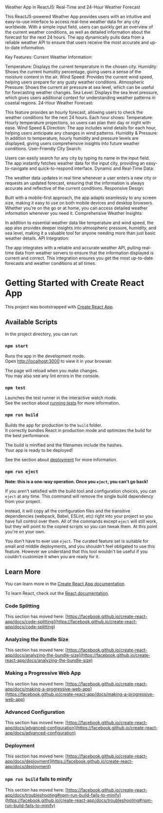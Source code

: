 

Weather App in ReactJS: Real-Time and 24-Hour Weather Forecast

  This ReactJS-powered Weather App provides users with an intuitive and easy-to-use interface to access real-time weather data for any city worldwide. With a simple input field, users can quickly get an overview of the current weather conditions, as well as detailed information about the forecast for the next 24 hours. The app dynamically pulls data from a reliable weather API to ensure that users receive the most accurate and up-to-date information.


  Key Features:
  Current Weather Information:
  
  Temperature: Displays the current temperature in the chosen city.
  Humidity: Shows the current humidity percentage, giving users a sense of the moisture content in the air.
  Wind Speed: Provides the current wind speed, helping users prepare for any gusty weather conditions.
  Atmospheric Pressure: Shows the current air pressure at sea level, which can be useful for forecasting weather changes.
  Sea Level: Displays the sea level pressure, which gives users additional context for understanding weather patterns in coastal regions.
  24-Hour Weather Forecast:
  
  This feature provides an hourly forecast, allowing users to check the weather conditions for the next 24 hours. Each hour shows:
  Temperature: Hourly temperature projections, so users can plan their day or night with ease.
  Wind Speed & Direction: The app includes wind details for each hour, helping users anticipate any changes in wind patterns.
  Humidity & Pressure: In addition to temperature, hourly humidity and pressure levels are displayed, giving users comprehensive insights into future weather conditions.
  User-Friendly City Search:
  
  Users can easily search for any city by typing its name in the input field. The app instantly fetches weather data for the input city, providing an easy-to-navigate and quick-to-respond interface.
  Dynamic and Real-Time Data:
  
  The weather data updates in real time whenever a user enters a new city or requests an updated forecast, ensuring that the information is always accurate and reflective of the current conditions.
  Responsive Design:
  
  Built with a mobile-first approach, the app adapts seamlessly to any screen size, making it easy to use on both mobile devices and desktop browsers. Whether you’re on the go or at home, you can access detailed weather information whenever you need it.
  Comprehensive Weather Insights:
  
  In addition to essential weather data like temperature and wind speed, the app also provides deeper insights into atmospheric pressure, humidity, and sea level, making it a valuable tool for anyone needing more than just basic weather details.
  API Integration:
  
  The app integrates with a reliable and accurate weather API, pulling real-time data from weather servers to ensure that the information displayed is current and correct. This integration ensures you get the most up-to-date forecasts and weather conditions at all times.






















# Getting Started with Create React App

This project was bootstrapped with [Create React App](https://github.com/facebook/create-react-app).

## Available Scripts

In the project directory, you can run:

### `npm start`

Runs the app in the development mode.\
Open [http://localhost:3000](http://localhost:3000) to view it in your browser.

The page will reload when you make changes.\
You may also see any lint errors in the console.

### `npm test`

Launches the test runner in the interactive watch mode.\
See the section about [running tests](https://facebook.github.io/create-react-app/docs/running-tests) for more information.

### `npm run build`

Builds the app for production to the `build` folder.\
It correctly bundles React in production mode and optimizes the build for the best performance.

The build is minified and the filenames include the hashes.\
Your app is ready to be deployed!

See the section about [deployment](https://facebook.github.io/create-react-app/docs/deployment) for more information.

### `npm run eject`

**Note: this is a one-way operation. Once you `eject`, you can't go back!**

If you aren't satisfied with the build tool and configuration choices, you can `eject` at any time. This command will remove the single build dependency from your project.

Instead, it will copy all the configuration files and the transitive dependencies (webpack, Babel, ESLint, etc) right into your project so you have full control over them. All of the commands except `eject` will still work, but they will point to the copied scripts so you can tweak them. At this point you're on your own.

You don't have to ever use `eject`. The curated feature set is suitable for small and middle deployments, and you shouldn't feel obligated to use this feature. However we understand that this tool wouldn't be useful if you couldn't customize it when you are ready for it.

## Learn More

You can learn more in the [Create React App documentation](https://facebook.github.io/create-react-app/docs/getting-started).

To learn React, check out the [React documentation](https://reactjs.org/).

### Code Splitting

This section has moved here: [https://facebook.github.io/create-react-app/docs/code-splitting](https://facebook.github.io/create-react-app/docs/code-splitting)

### Analyzing the Bundle Size

This section has moved here: [https://facebook.github.io/create-react-app/docs/analyzing-the-bundle-size](https://facebook.github.io/create-react-app/docs/analyzing-the-bundle-size)

### Making a Progressive Web App

This section has moved here: [https://facebook.github.io/create-react-app/docs/making-a-progressive-web-app](https://facebook.github.io/create-react-app/docs/making-a-progressive-web-app)

### Advanced Configuration

This section has moved here: [https://facebook.github.io/create-react-app/docs/advanced-configuration](https://facebook.github.io/create-react-app/docs/advanced-configuration)

### Deployment

This section has moved here: [https://facebook.github.io/create-react-app/docs/deployment](https://facebook.github.io/create-react-app/docs/deployment)

### `npm run build` fails to minify

This section has moved here: [https://facebook.github.io/create-react-app/docs/troubleshooting#npm-run-build-fails-to-minify](https://facebook.github.io/create-react-app/docs/troubleshooting#npm-run-build-fails-to-minify)
